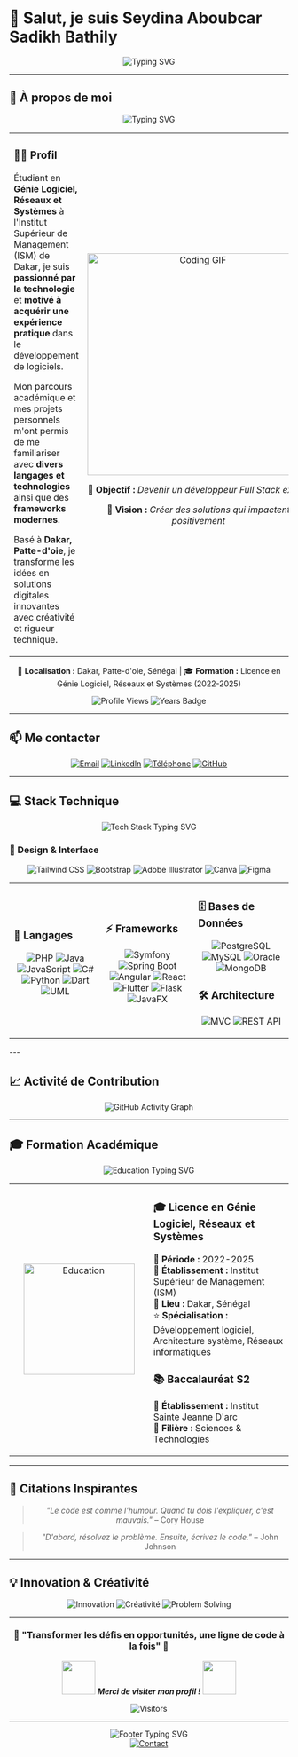 # 👋 Salut, je suis **Seydina Aboubcar Sadikh Bathily** 

<div align="center">
  
![Typing SVG](https://readme-typing-svg.herokuapp.com?font=Fira+Code&size=30&duration=3000&pause=1000&color=2196F3&center=true&vCenter=true&width=600&lines=Développeur+Full+Stack;Architecte+Logiciel;Passionné+de+Technologies;Créateur+d'Expériences+Digitales)

</div>

---

## 🚀 **À propos de moi**

<div align="center">
  <img src="https://readme-typing-svg.herokuapp.com?font=Fira+Code&size=22&duration=3000&pause=1000&color=00D4FF&center=true&vCenter=true&width=800&lines=Passionné+par+la+technologie+%26+l'innovation;Étudiant+en+Génie+Logiciel+%40+ISM+Dakar;Motivé+à+acquérir+une+expérience+pratique;Développeur+Full+Stack+en+devenir" alt="Typing SVG" />
</div>

<table align="center">
<tr>
<td width="50%">

### 👨‍💻 **Profil**
Étudiant en **Génie Logiciel, Réseaux et Systèmes** à l'Institut Supérieur de Management (ISM) de Dakar, je suis **passionné par la technologie** et **motivé à acquérir une expérience pratique** dans le développement de logiciels. 

Mon parcours académique et mes projets personnels m'ont permis de me familiariser avec **divers langages et technologies** ainsi que des **frameworks modernes**. 

Basé à **Dakar, Patte-d'oie**, je transforme les idées en solutions digitales innovantes avec créativité et rigueur technique.

</td>
<td width="50%">

<div align="center">
  <img src="https://media.giphy.com/media/L1R1tvI9svkIWwpVYr/giphy.gif" width="400" alt="Coding GIF"/>
  
  **🎯 Objectif :** *Devenir un développeur Full Stack expert*
  
  **🌟 Vision :** *Créer des solutions qui impactent positivement*
  
</div>

</td>
</tr>
</table>

<div align="center">

📍 **Localisation :** Dakar, Patte-d'oie, Sénégal | 🎓 **Formation :** Licence en Génie Logiciel, Réseaux et Systèmes (2022-2025)

![Profile Views](https://komarev.com/ghpvc/?username=Bouba6&color=blueviolet&style=for-the-badge)
![Years Badge](https://badges.pufler.dev/years/Bouba6?style=for-the-badge&color=blue&logo=github)

</div>

---

## 📫 **Me contacter**

<div align="center">

[![Email](https://img.shields.io/badge/-D14836?style=for-the-badge&logo=gmail&logoColor=white)](mailto:seydinaaboubacarsadikhbathily@gmail.com)
[![LinkedIn](https://img.shields.io/badge/-0077B5?style=for-the-badge&logo=linkedin&logoColor=white)](https://www.linkedin.com/in/aboubacar-sadikhbathily-7a7007325/)
[![Téléphone](https://img.shields.io/badge/-25D366?style=for-the-badge&logo=whatsapp&logoColor=white)](tel:+221788930107)
[![GitHub](https://img.shields.io/badge/-181717?style=for-the-badge&logo=github&logoColor=white)](https://github.com/Bouba6)


</div>

---


## 💻 **Stack Technique**

<div align="center">
  <img src="https://readme-typing-svg.herokuapp.com?font=Fira+Code&size=20&duration=2500&pause=1000&color=4ECDC4&center=true&vCenter=true&width=500&lines=Technologies+maîtrisées;Stack+moderne+%26+performante" alt="Tech Stack Typing SVG" />
</div>

### **🎨 Design & Interface**
<div align="center">

![Tailwind CSS](https://img.shields.io/badge/Tailwind_CSS-38B2AC?style=for-the-badge&logo=tailwind-css&logoColor=white)
![Bootstrap](https://img.shields.io/badge/Bootstrap-563D7C?style=for-the-badge&logo=bootstrap&logoColor=white)
![Adobe Illustrator](https://img.shields.io/badge/Adobe%20Illustrator-FF9A00?style=for-the-badge&logo=adobe%20illustrator&logoColor=white)
![Canva](https://img.shields.io/badge/Canva-%2300C4CC.svg?style=for-the-badge&logo=Canva&logoColor=white)
![Figma](https://img.shields.io/badge/Figma-F24E1E?style=for-the-badge&logo=figma&logoColor=white)

</div>

<table>
<tr>
<td width="33%">

### **🚀 Langages**
<div align="center">

![PHP](https://img.shields.io/badge/PHP-777BB4?style=for-the-badge&logo=php&logoColor=white)
![Java](https://img.shields.io/badge/Java-ED8B00?style=for-the-badge&logo=openjdk&logoColor=white)
![JavaScript](https://img.shields.io/badge/JavaScript-F7DF1E?style=for-the-badge&logo=javascript&logoColor=black)
![C#](https://img.shields.io/badge/C%23-239120?style=for-the-badge&logo=csharp&logoColor=white)
![Python](https://img.shields.io/badge/Python-3776AB?style=for-the-badge&logo=python&logoColor=white)
![Dart](https://img.shields.io/badge/Dart-0175C2?style=for-the-badge&logo=dart&logoColor=white)
![UML](https://img.shields.io/badge/UML-02569B?style=for-the-badge&logo=uml&logoColor=white)

</div>

</td>
<td width="33%">

### **⚡ Frameworks**
<div align="center">

![Symfony](https://img.shields.io/badge/Symfony-000000?style=for-the-badge&logo=symfony&logoColor=white)
![Spring Boot](https://img.shields.io/badge/Spring_Boot-6DB33F?style=for-the-badge&logo=spring-boot&logoColor=white)
![Angular](https://img.shields.io/badge/Angular-DD0031?style=for-the-badge&logo=angular&logoColor=white)
![React](https://img.shields.io/badge/React-20232A?style=for-the-badge&logo=react&logoColor=61DAFB)
![Flutter](https://img.shields.io/badge/Flutter-02569B?style=for-the-badge&logo=flutter&logoColor=white)
![Flask](https://img.shields.io/badge/Flask-000000?style=for-the-badge&logo=flask&logoColor=white)
![JavaFX](https://img.shields.io/badge/JavaFX-ED8B00?style=for-the-badge&logo=openjdk&logoColor=white)

</div>

</td>
<td width="34%">

### **🗄️ Bases de Données**
<div align="center">

![PostgreSQL](https://img.shields.io/badge/PostgreSQL-316192?style=for-the-badge&logo=postgresql&logoColor=white)
![MySQL](https://img.shields.io/badge/MySQL-4479A1?style=for-the-badge&logo=mysql&logoColor=white)
![Oracle](https://img.shields.io/badge/Oracle-F80000?style=for-the-badge&logo=oracle&logoColor=white)
![MongoDB](https://img.shields.io/badge/MongoDB-4EA94B?style=for-the-badge&logo=mongodb&logoColor=white)

</div>

### **🛠️ Architecture**
<div align="center">

![MVC](https://img.shields.io/badge/MVC-FF6B6B?style=for-the-badge)
![REST API](https://img.shields.io/badge/REST_API-4ECDC4?style=for-the-badge)

</div>

</td>
</tr>
</table>
---

## 📈 **Activité de Contribution**

<div align="center">

![GitHub Activity Graph](https://github-readme-activity-graph.vercel.app/graph?username=Bouba6&theme=redical&hide_border=true)

</div>

---

## 🎓 **Formation Académique**

<div align="center">
  <img src="https://readme-typing-svg.herokuapp.com?font=Fira+Code&size=18&duration=2000&pause=1000&color=9C27B0&center=true&vCenter=true&width=400&lines=Mon+parcours+académique;Formation+%26+apprentissage" alt="Education Typing SVG" />
</div>

<table align="center">
<tr>
<td width="50%">

<div align="center">
  <img src="https://media.giphy.com/media/WUlplcMpOCEmTGBtBW/giphy.gif" width="200" alt="Education"/>
</div>

</td>
<td width="50%">

### 🎓 **Licence en Génie Logiciel, Réseaux et Systèmes**
📅 **Période :** 2022-2025  
🏫 **Établissement :** Institut Supérieur de Management (ISM)  
📍 **Lieu :** Dakar, Sénégal  
⭐ **Spécialisation :** Développement logiciel, Architecture système, Réseaux informatiques

### 📚 **Baccalauréat S2**
🏫 **Établissement :** Institut Sainte Jeanne D'arc  
🎯 **Filière :** Sciences & Technologies

</td>
</tr>
</table>

---

## 🌟 **Citations Inspirantes**

<div align="center">

> *"Le code est comme l'humour. Quand tu dois l'expliquer, c'est mauvais."* – Cory House

> *"D'abord, résolvez le problème. Ensuite, écrivez le code."* – John Johnson

</div>

---
## 💡 **Innovation & Créativité**

<div align="center">

![Innovation](https://img.shields.io/badge/Innovation-100%25-FF6B6B?style=for-the-badge)
![Créativité](https://img.shields.io/badge/Créativité-∞-4ECDC4?style=for-the-badge)
![Problem Solving](https://img.shields.io/badge/Problem_Solving-Expert-45B7D1?style=for-the-badge)

</div>

---

<div align="center">

<div align="center">

### 🌟 **"Transformer les défis en opportunités, une ligne de code à la fois"** 🌟

<img src="https://media.giphy.com/media/LnQjpWaON8nhr21vNW/giphy.gif" width="60"> <em><b>Merci de visiter mon profil !</b></em> <img src="https://media.giphy.com/media/LnQjpWaON8nhr21vNW/giphy.gif" width="60">

![Visitors](https://api.visitorbadge.io/api/visitors?path=https%3A%2F%2Fgithub.com%2FBouba6&label=Visiteurs&countColor=%23263759&style=plastic)

---

<img src="https://readme-typing-svg.herokuapp.com?font=Fira+Code&size=16&duration=3000&pause=1000&color=FF6B6B&center=true&vCenter=true&width=600&lines=N'hésitez+pas+à+explorer+mes+repositories;Contactez-moi+pour+toute+collaboration;Ensemble%2C+créons+l'avenir+numérique+!" alt="Footer Typing SVG" />

<div align="center">
  <a href="mailto:seydinaaboubacarsadikhbathily@gmail.com">
    <img src="https://img.shields.io/badge/💌-Envoyez%20moi%20un%20message-FF6B6B?style=for-the-badge&logoColor=white" alt="Contact"/>
  </a>
</div>

</div>
